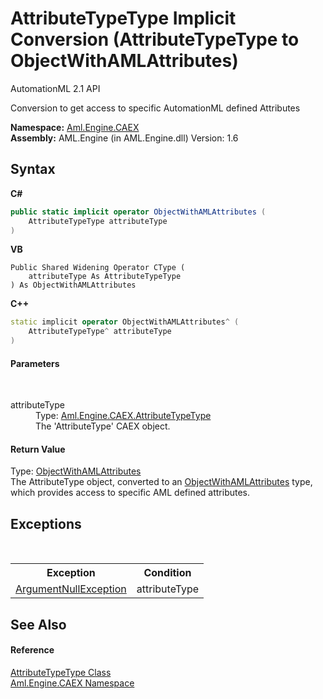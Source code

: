 # AttributeTypeType&nbsp;Implicit Conversion (AttributeTypeType to ObjectWithAMLAttributes)
AutomationML 2.1 API 

Conversion to get access to specific AutomationML defined Attributes

**Namespace:**&nbsp;<a href="N_Aml_Engine_CAEX">Aml.Engine.CAEX</a><br />**Assembly:**&nbsp;AML.Engine (in AML.Engine.dll) Version: 1.6

## Syntax

**C#**<br />
``` C#
public static implicit operator ObjectWithAMLAttributes (
	AttributeTypeType attributeType
)
```

**VB**<br />
``` VB
Public Shared Widening Operator CType ( 
	attributeType As AttributeTypeType
) As ObjectWithAMLAttributes
```

**C++**<br />
``` C++
static implicit operator ObjectWithAMLAttributes^ (
	AttributeTypeType^ attributeType
)
```


#### Parameters
&nbsp;<dl><dt>attributeType</dt><dd>Type: <a href="T_Aml_Engine_CAEX_AttributeTypeType">Aml.Engine.CAEX.AttributeTypeType</a><br />The 'AttributeType' CAEX object.</dd></dl>

#### Return Value
Type: <a href="T_Aml_Engine_AmlObjects_ObjectWithAMLAttributes">ObjectWithAMLAttributes</a><br />The AttributeType object, converted to an <a href="T_Aml_Engine_AmlObjects_ObjectWithAMLAttributes">ObjectWithAMLAttributes</a> type, which provides access to specific AML defined attributes.

## Exceptions
&nbsp;<table><tr><th>Exception</th><th>Condition</th></tr><tr><td><a href="https://docs.microsoft.com/dotnet/api/system.argumentnullexception" target="_parent" rel="noopener noreferrer">ArgumentNullException</a></td><td>attributeType</td></tr></table>

## See Also


#### Reference
<a href="T_Aml_Engine_CAEX_AttributeTypeType">AttributeTypeType Class</a><br /><a href="N_Aml_Engine_CAEX">Aml.Engine.CAEX Namespace</a><br />